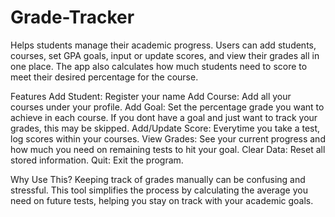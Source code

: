 # Grade-Tracker
Helps students manage their academic progress. Users can add students, courses, set GPA goals, input or update scores, and view their grades all in one place. The app also calculates how much students need to score to meet their desired percentage for the course.

Features
Add Student: Register your name
Add Course: Add all your courses under your profile.
Add Goal: Set the percentage grade you want to achieve in each course. If you dont have a goal and just want to track your grades, this may be skipped.
Add/Update Score: Everytime you take a test, log scores within your courses.
View Grades: See your current progress and how much you need on remaining tests to hit your goal.
Clear Data: Reset all stored information.
Quit: Exit the program.

Why Use This?
Keeping track of grades manually can be confusing and stressful. This tool simplifies the process by calculating the average you need on future tests, helping you stay on track with your academic goals.
